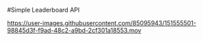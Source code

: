 #Simple Leaderboard API

https://user-images.githubusercontent.com/85095943/151555501-98845d3f-f9ad-48c2-a9bd-2cf301a18553.mov
 

